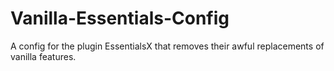 # Vanilla-Essentials-Config
A config for the plugin EssentialsX that removes their awful replacements of vanilla features.
